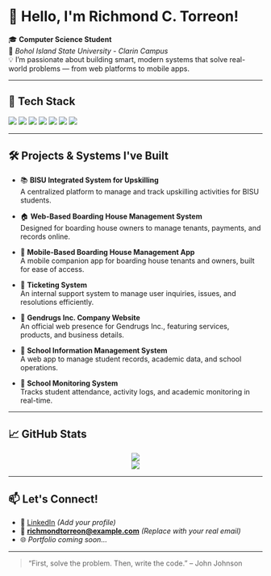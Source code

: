 # 👋 Hello, I'm Richmond C. Torreon!

🎓 **Computer Science Student**  
📍 *Bohol Island State University - Clarin Campus*  
💡 I’m passionate about building smart, modern systems that solve real-world problems — from web platforms to mobile apps.

---

## 🚀 Tech Stack

<div align="left">
  <img src="https://img.shields.io/badge/Next.js-000000?style=for-the-badge&logo=nextdotjs&logoColor=white" />
  <img src="https://img.shields.io/badge/React-20232a?style=for-the-badge&logo=react&logoColor=61DAFB" />
  <img src="https://img.shields.io/badge/Tailwind_CSS-38B2AC?style=for-the-badge&logo=tailwind-css&logoColor=white" />
  <img src="https://img.shields.io/badge/Express.js-404D59?style=for-the-badge" />
  <img src="https://img.shields.io/badge/Node.js-339933?style=for-the-badge&logo=node.js&logoColor=white" />
  <img src="https://img.shields.io/badge/MySQL-00758F?style=for-the-badge&logo=mysql&logoColor=white" />
  <img src="https://img.shields.io/badge/Cloudinary-3448C5?style=for-the-badge&logo=cloudinary&logoColor=white" />
</div>

---

## 🛠️ Projects & Systems I've Built

- 📚 **BISU Integrated System for Upskilling**  
  A centralized platform to manage and track upskilling activities for BISU students.

- 🏠 **Web-Based Boarding House Management System**  
  Designed for boarding house owners to manage tenants, payments, and records online.

- 📱 **Mobile-Based Boarding House Management App**  
  A mobile companion app for boarding house tenants and owners, built for ease of access.

- 🎫 **Ticketing System**  
  An internal support system to manage user inquiries, issues, and resolutions efficiently.

- 💊 **Gendrugs Inc. Company Website**  
  An official web presence for Gendrugs Inc., featuring services, products, and business details.

- 🏫 **School Information Management System**  
  A web app to manage student records, academic data, and school operations.

- 📍 **School Monitoring System**  
  Tracks student attendance, activity logs, and academic monitoring in real-time.

---

## 📈 GitHub Stats

<p align="center">
  <img src="https://github-readme-stats.vercel.app/api?username=richmondtorreon&show_icons=true&theme=tokyonight" />
  <br />
  <img src="https://github-readme-stats.vercel.app/api/top-langs/?username=richmondtorreon&layout=compact&theme=tokyonight" />
</p>

---

## 📫 Let's Connect!

- 💼 [LinkedIn](https://www.linkedin.com) *(Add your profile)*
- 📧 **richmondtorreon@example.com** *(Replace with your real email)*
- 🌐 *Portfolio coming soon...*

---

> “First, solve the problem. Then, write the code.” – John Johnson
